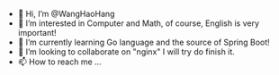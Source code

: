 - 👋 Hi, I’m @WangHaoHang
- 👀 I’m interested in Computer and Math, of course, English is very important!
- 🌱 I’m currently learning Go language and the source of Spring Boot!
- 💞️ I’m looking to collaborate on "nginx" I will try do finish it.
- 📫 How to reach me ...

<!---
WangHaoHang/WangHaoHang is a ✨ special ✨ repository because its `README.md` (this file) appears on your GitHub profile.
You can click the Preview link to take a look at your changes.
--->
